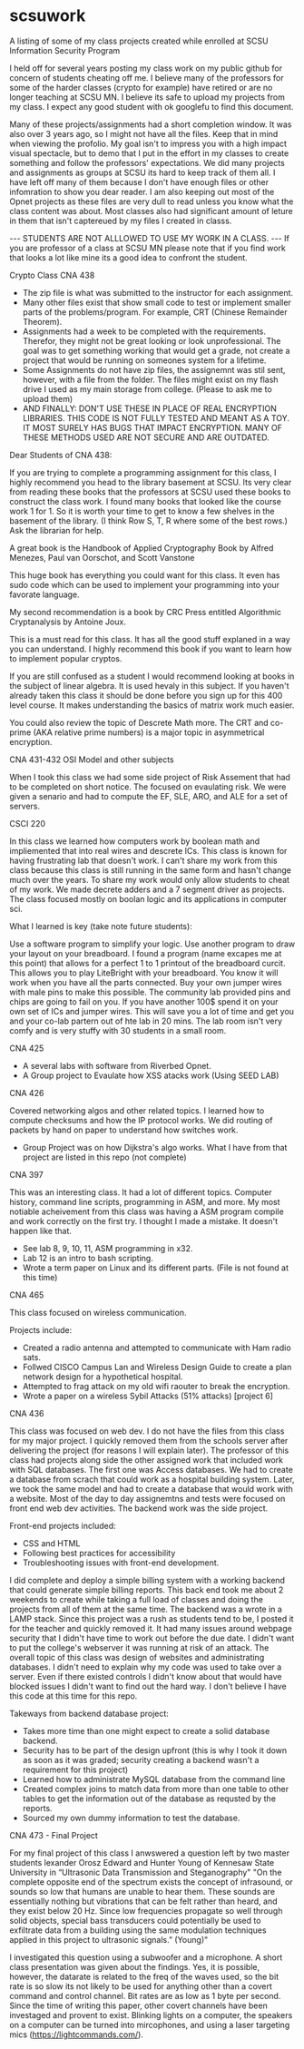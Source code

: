 # scsuwork
A listing of some of my class projects created while enrolled at SCSU Information Security Program

I held off for several years posting my class work on my public github for concern of students cheating off me. I believe many of the professors for some of the harder classes (crypto for example) have retired or are no longer teaching at SCSU MN. I believe its safe to upload my projects from my class. I expect any good student with ok googlefu to find this document.

Many of these projects/assignments had a short completion window. It was also over 3 years ago, so I might not have all the files. Keep that in mind when viewing the profolio. My goal isn't to impress you with a high impact visual spectacle, but to demo that I put in the effort in my classes to create something and follow the professors' expectations. We did many projects and assignments as groups at SCSU its hard to keep track of them all. I have left off many of them because I don't have enough files or other infomration to show you dear reader. I am also keeping out most of the Opnet projects as these files are very dull to read unless you know what the class content was about. Most classes also had significant amount of leture in them that isn't captereued by my files I created in classs.

--- STUDENTS ARE NOT ALLLOWED TO USE MY WORK IN A CLASS. ---
If you are professor of a class at SCSU MN please note that if you find work that looks a lot like mine its a good idea to confront the student.


Crypto Class CNA 438
- The zip file is what was submitted to the instructor for each assignment.
- Many other files exist that show small code to test or implement smaller parts of the problems/program. For example, CRT (Chinese Remainder Theorem).
- Assignments had a week to be completed with the requirements. Therefor, they might not be great looking or look unprofessional. The goal was to get something working that would get a grade, not create a project that would be running on someones system for a lifetime.
- Some Assignments do not have zip files, the assignemnt was stil sent, however, with a file from the folder. The files might exist on my flash drive I used as my main storage from college. (Please to ask me to upload them)
- AND FINALLY: DON'T USE THESE IN PLACE OF REAL ENCRYPTION LIBRARIES. THIS CODE IS NOT FULLY TESTED AND MEANT AS A TOY. IT MOST SURELY HAS BUGS THAT IMPACT ENCRYPTION. MANY OF THESE METHODS USED ARE NOT SECURE AND ARE OUTDATED.

Dear Students of CNA 438:

If you are trying to complete a programming assignment for this class, I highly recommend you head to the library basement at SCSU. Its very clear from reading these books that the professors at SCSU used these books to construct the class work. I found many books that looked like the course work 1 for 1. So it is worth your time to get to know a few shelves in the basement of the library. (I think Row S, T, R where some of the best rows.) Ask the librarian for help.

A great book is the Handbook of Applied Cryptography Book by Alfred Menezes, Paul van Oorschot, and Scott Vanstone

This huge book has everything you could want for this class. It even has sudo code which can be used to implement your programming into your favorate language.

My second recommendation is a book by CRC Press entitled Algorithmic Cryptanalysis by Antoine Joux.

This is a must read for this class. It has all the good stuff explaned in a way you can understand. I highly recommend this book if you want to learn how to implement popular cryptos.

If you are still confused as a student I would recommend looking at books in the subject of linear algebra.
It is used hevaly in this subject. If you haven't already taken this class it should be done before you sign up for this 400 level course. It makes understanding the basics of matrix work much easier.

You could also review the topic of Descrete Math more. The CRT and co-prime (AKA relative prime numbers) is a major topic in asymmetrical encryption.

CNA 431-432 OSI Model and other subjects

When I took this class we had some side project of Risk Assement that had to be completed on short notice. The focused on evaulating risk. We were given a senario and had to compute the EF, SLE, ARO, and ALE for a set of servers.

CSCI 220

In this class we learned how computers work by boolean math and impliemented that into real wires and descrete ICs. This class is known for having frustrating lab that doesn't work. I can't share my work from this class because this class is still running in the same form and hasn't change much over the years. To share my work would only allow students to cheat of my work. We made decrete adders and a 7 segment driver as projects. The class focused mostly on boolan logic and its applications in computer sci.

What I learned is key (take note future students):

Use a software program to simplify your logic. Use another program to draw your layout on your breadboard. I found a program (name excapes me at this point) that allows for a perfect 1 to 1 printout of the breadboard curcit. This allows you to play LiteBright with your breadboard. You know it will work when you have all the parts connected. Buy your own jumper wires with male pins to make this possible. The community lab provided pins and chips are going to fail on you. If you have another 100$ spend it on your own set of ICs and jumper wires. This will save you a lot of time and get you and your co-lab partern out of hte lab in 20 mins. The lab room isn't very comfy and is very stuffy with 30 students in a small room.


CNA 425

- A several labs with software from Riverbed Opnet.
- A Group project to Evaulate how XSS atacks work (Using SEED LAB)

CNA 426

Covered networking algos and other related topics. I learned how to compute checksums and how the IP protocol works. We did routing of packets by hand on paper to understand how  switches work.

- Group Project was on how Dijkstra's algo works. What I have from that project are listed in this repo (not complete)

CNA 397

This was an interesting class. It had a lot of different topics. Computer history, command line scripts, programming in ASM, and more. My most notiable acheivement from this class was having a ASM program compile and work correctly on the first try. I thought I made a mistake. It doesn't happen like that.

- See lab 8, 9, 10, 11, ASM programming in x32.
- Lab 12 is an intro to bash scripting.
- Wrote a term paper on Linux and its different parts. (File is not found at this time)


CNA 465

This class focused on wireless communication.

Projects include:

- Created a radio antenna and attempted to communicate with Ham radio sats.
- Follwed CISCO Campus Lan and Wireless Design Guide to create a plan network design for a hypothetical hospital.
- Attempted to frag attack on my old wifi raouter to break the encryption.
- Wrote a paper on a wireless Sybil Attacks (51% attacks) [project 6]

CNA 436

This class was focused on web dev. I do not have the files from this class for my major project. I quickly removed them from the schools server after delivering the project (for reasons I will explain later). The professor of this class had projects along side the other assigned work that included work with SQL databases. The first one was Access databases. We had to create a database from scrach that could work as a hospital building system. Later, we took the same model and had to create a database that would work with a website. Most of the day to day assignemtns and tests were focused on front end web dev activities. The backend work was the side project.

Front-end projects included:
- CSS and HTML
- Following best practices for accessibility
- Troubleshooting issues with front-end development.

I did complete and deploy a simple billing system with a working backend that could generate simple billing reports. This back end took me about 2 weekends to create while taking a full load of classes and doing the projects from all of them at the same time. The backend was a wrote in a LAMP stack. Since this project was a rush as students tend to be, I posted it for the teacher and quickly removed it. It had many issues around webpage security that I didn't have time to work out before the due date. I didn't want to put the college's webserver it was running at risk of an attack. The overall topic of this class was design of websites and administrating databases. I didn't need to explain why my code was used to take over a server. Even if there existed controls I didn't know about that would have blocked issues I didn't want to find out the hard way. I don't believe I have this code at this time for this repo.

Takeways from backend database project:
- Takes more time than one might expect to create a solid database backend.
- Security has to be part of the design upfront (this is why I took it down as soon as it was graded; security creating a backend wasn't a requirement for this project)
- Learned how to administrate MySQL database from the command line
- Created complex joins to match data from more than one table to other tables to get the information out of the database as requsted by the reports.
- Sourced my own dummy information to test the database.


CNA 473 - Final Project

For my final project of this class I anwswered a question left by two master students lexander Orosz Edward and Hunter Young of Kennesaw State University in “Ultrasonic Data Transmission and Steganography" "On the complete opposite end of the spectrum exists the concept of infrasound, or sounds so low that humans are unable to hear them. These sounds are essentially nothing but vibrations that can be felt rather than heard, and they exist below 20 Hz. Since low frequencies propagate so well through solid objects, special bass transducers could potentially be used to exfiltrate data from a building using the same modulation techniques applied in this project to ultrasonic signals.” (Young)"



I investigated this question using a subwoofer and a microphone. A short class presentation was given about the findings. Yes, it is possible, however, the datarate is related to the freq of the waves used, so the bit rate is so slow its not likely to be used for anything other than a covert command and control channel. Bit rates are as low as 1 byte per second. Since the time of writing this paper, other covert channels have been investaged and provent to exist. Blinking lights on a computer, the speakers on a computer can be turned into mircophones, and using a laser targeting mics (https://lightcommands.com/). 
